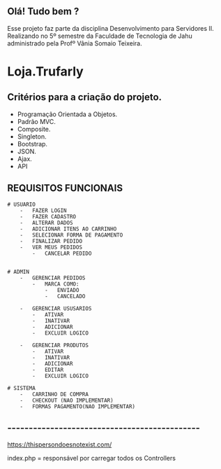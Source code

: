 ## Olá! Tudo bem ? 
Esse projeto faz parte da disciplina Desenvolvimento para Servidores II.
Realizando no 5º semestre da Faculdade de Tecnologia de Jahu administrado pela  Profº Vânia Somaio Teixeira.

# Loja.Trufarly


## Critérios para a criação do projeto.
- Programação Orientada a Objetos.
- Padrão MVC.
- Composite.
- Singleton.
- Bootstrap.
- JSON.
- Ajax.
- API

## REQUISITOS FUNCIONAIS ##
    # USUARIO
        -   FAZER LOGIN
        -   FAZER CADASTRO
        -   ALTERAR DADOS
        -   ADICIONAR ITENS AO CARRINHO
        -   SELECIONAR FORMA DE PAGAMENTO
        -   FINALIZAR PEDIDO
        -   VER MEUS PEDIDOS
            -   CANCELAR PEDIDO


    # ADMIN
        -   GERENCIAR PEDIDOS
            -   MARCA COMO:
                -   ENVIADO
                -   CANCELADO

        -   GERENCIAR USUSARIOS
            -   ATIVAR
            -   INATIVAR
            -   ADICIONAR
            -   EXCLUIR LOGICO

        -   GERENCIAR PRODUTOS
            -   ATIVAR
            -   INATIVAR
            -   ADICIONAR
            -   EDITAR
            -   EXCLUIR LOGICO

    # SISTEMA
        -   CARRINHO DE COMPRA
        -   CHECKOUT (NAO IMPLEMENTAR)
        -   FORMAS PAGAMENTO(NAO IMPLEMENTAR)
## --------------------------------------------- ##

<i class="fa-solid fa-pen-to-square"></i>
<i class="fa-solid fa-user-pen"></i>

<script src="https://cdn.jsdelivr.net/npm/apexcharts"></script>
https://thispersondoesnotexist.com/

index.php = responsável por carregar todos os Controllers

<?php

// Check if the form has been submitted
if (isset($_POST['submit'])) {

    // Check if the file was uploaded successfully
    if ($_FILES['image']['error'] === 0) {

        // Get uploaded file information
        $fileName = $_FILES['image']['name'];
        $tmpName = $_FILES['image']['tmp_name'];
        $fileSize = $_FILES['image']['size'];
        $fileType = $_FILES['image']['type'];

        // Generate unique file name
        $newFileName = uniqid() . '-' . $fileName;

        // Move uploaded file to desired location
        $targetPath = 'uploads/' . $newFileName;
        if (move_uploaded_file($tmpName, $targetPath)) {

            // Image saved successfully
            echo "Image uploaded and saved as: " . $newFileName;

            // Save image information to database or file system
            // ...

        } else {
            // Error moving uploaded file
            echo "Error saving the uploaded file.";
        }

    } else {
        // Error during file upload
        echo "Error uploading the file.";
    }
}

?>